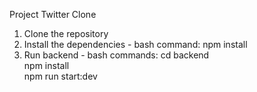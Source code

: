 Project Twitter Clone

1. Clone the repository
2. Install the dependencies - bash command: npm install
3. Run backend - bash commands: cd backend  
    npm install  
    npm run start:dev
